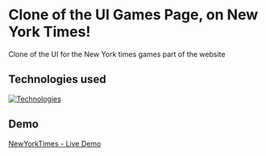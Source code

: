 # Clone of the UI Games Page, on New York Times!

Clone of the UI for the New York times games part of the website

## Technologies used

[![Technologies](https://skillicons.dev/icons?i=ts,tailwind,nextjs,react,github)](https://skillicons.dev)

## Demo

[NewYorkTimes - Live Demo](https://new-york-times-ui-clone.vercel.app/)

